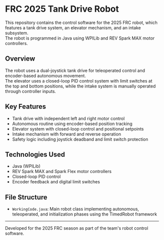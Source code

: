 # FRC 2025 Tank Drive Robot

This repository contains the control software for the 2025 FRC robot, which features a tank drive system, an elevator mechanism, and an intake subsystem.  
The robot is programmed in Java using WPILib and REV Spark MAX motor controllers.

## Overview
The robot uses a dual-joystick tank drive for teleoperated control and encoder-based autonomous movement.  
The elevator uses a closed-loop PID control system with limit switches at the top and bottom positions, while the intake system is manually operated through controller inputs.

## Key Features
- Tank drive with independent left and right motor control  
- Autonomous routine using encoder-based position tracking  
- Elevator system with closed-loop control and positional setpoints  
- Intake mechanism with forward and reverse operation  
- Safety logic including joystick deadband and limit switch protection  

## Technologies Used
- Java (WPILib)
- REV Spark MAX and Spark Flex motor controllers
- Closed-loop PID control
- Encoder feedback and digital limit switches

## File Structure
- `WorkingCode.java`: Main robot class implementing autonomous, teleoperated, and initialization phases using the TimedRobot framework

---

Developed for the 2025 FRC season as part of the team's robot control software.
